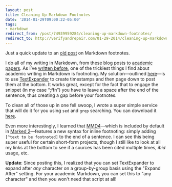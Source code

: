```yaml
---
layout: post 
title: Cleaning Up Markdown Footnotes 
date: '2014-01-29T09:00:22-05:00' 
tags: 
- markdown 
redirect_from: /post/74939959284/cleaning-up-markdown-footnotes/
redirect_to: http://verifyandrepair.com/01-29-2014/cleaning-up-markdown-footnotes.html
---
```


Just a quick update to an [old post](/post/46089397285/the-digital-dissertator-markdown-footnote-update) on Markdown footnotes.

I do all of my writing in Markdown, from these blog posts to [academic papers](/post/72447244823ew-in-print-making-them-talk-animals-sound-and). As I’ve [written before](/post/45896860184/the-digital-dissertator-academic-writing-and), one of the trickiest things I find about academic writing in Markdown is footnoting. My solution—outlined [here](/post/46089397285/the-digital-dissertator-markdown-footnote-update)—is to use [TextExpander](http://smilesoftware.com/TextExpander/) to create timestamps and then page down to post them at the bottom. It works great, except for the fact that to engage the snippet (in my case “;ffn”) you have to leave a space after the end of the sentence, thus creating a gap before your footnotes.

To clean all of those up in one fell swoop, I wrote a super simple service that will do it for you using `sed` and `grep` searching. You can download it [here](http://d.prToW).

Even more interestingly, I learned that [MMD4](http://fletcherpenney.net/multimarkdown/)—which is included by default in [Marked 2](http://!g "Marked2 app")—features a new syntax for inline footnoting: simply adding `[^text to be footnoted]` to the end of a sentence. I can see this being super useful for certain short-form projects, though I still like to look at all my links at the bottom to see if a sources has been cited multiple times, *ibid* usage, etc.

**Update**: Since posting this, I realized that you can set TextExpander to expand after *any* character on a group-by-group basis using the "Expand After" setting. For your academic Markdown, you can set this to "any character" and then you won't need that script at all!

